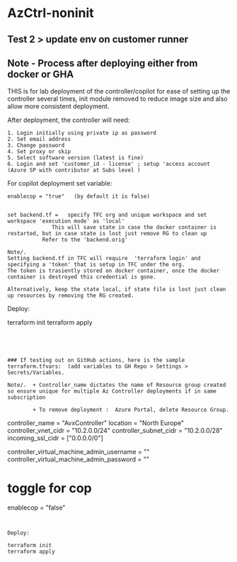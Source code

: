 # AzCtrl-noninit

## Test 2 >  update env on customer runner

## Note -  Process after deploying either from docker or GHA

THIS is for lab deployment of the controller/copilot for ease of setting up the controller several times, init module removed to reduce image size and also allow more consistent deployment.

After deployment, the controller will need:

```
1. Login initially using private ip as password
2. Set email address
3. Change password
4. Set proxy or skip
5. Select software version (latest is fine)
6. Login and set 'customer_id - license' ; setup 'access account (Azure SP with contributor at Subs level )

```


For copilot deployment set variable:

```
enablecop = "true"   (by default it is false)


set backend.tf =   specify TFC org and unique workspace and set workspace 'execution mode' as 'local'
   		      This will save state in case the docker container is restarted, but in case state is lost just remove RG to clean up
		   Refer to the 'backend.orig'

Note/.
Setting backend.tf in TFC will require  'terraform login' and specifying a 'token' that is setup in TFC under the org.
The token is trasiently stored on docker container, once the docker container is destroyed this credential is gone.

Alternatively, keep the state local, if state file is lost just clean up resources by removing the RG created.

```


Deploy:

terraform init
terraform apply


```




### If testing out on GitHub actions, here is the sample terraform.tfvars:  (add variables to GH Repo > Settings > Secrets/Variables.

Note/.  + Controller_name dictates the name of Resource group created so ensure unique for multiple Az Controller deployments if in same subscription

        + To remove deployment :  Azure Portal, delete Resource Group.

```
controller_name                 = "AvxController"
location                        = "North Europe"
controller_vnet_cidr            = "10.2.0.0/24"
controller_subnet_cidr          = "10.2.0.0/28"
incoming_ssl_cidr               = ["0.0.0.0/0"]


controller_virtual_machine_admin_username = ""
controller_virtual_machine_admin_password = ""

 # toggle for cop
enablecop = "false"

```


Deploy:

terraform init
terraform apply


```
